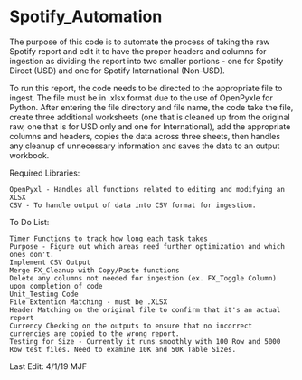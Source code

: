 # Spotify_Automation

The purpose of this code is to automate the process of taking the raw Spotify report and edit it to have the proper headers and columns for ingestion as dividing the report into two smaller portions - one for Spotify Direct (USD) and one for Spotify International (Non-USD). 

To run this report, the code needs to be directed to the appropriate file to ingest. The file must be in .xlsx format due to the use of OpenPyxle for Python. After entering the file directory and file name, the code take the file, create three additional worksheets (one that is cleaned up from the original raw, one that is for USD only and one for International), add the appropriate columns and headers, copies the data across three sheets, then handles any cleanup of unnecessary information and saves the data to an output workbook. 

Required Libraries:
	
	OpenPyxl - Handles all functions related to editing and modifying an XLSX
	CSV - To handle output of data into CSV format for ingestion. 

To Do List: 

	Timer Functions to track how long each task takes
  	Purpose - Figure out which areas need further optimization and which ones don't. 
	Implement CSV Output
 	Merge FX_Cleanup with Copy/Paste functions
 	Delete any columns not needed for ingestion (ex. FX_Toggle Column) upon completion of code
 	Unit_Testing Code
  	File Extention Matching - must be .XLSX
    Header Matching on the original file to confirm that it's an actual report
    Currency Checking on the outputs to ensure that no incorrect currencies are copied to the wrong report.
 	Testing for Size - Currently it runs smoothly with 100 Row and 5000 Row test files. Need to examine 10K and 50K Table Sizes.     
  

Last Edit: 4/1/19
MJF
